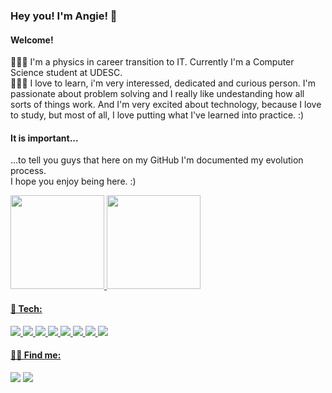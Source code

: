 ### Hey you! I'm Angie! 👋
#### Welcome!

👩🏻‍💻 I'm a physics in career transition to IT. Currently I'm a Computer Science student at UDESC. <br>
👩🏻‍🚀 I love to learn, i'm very interessed, dedicated and curious person. I'm passionate about problem solving and I really like undestanding how all sorts of things work. And I'm very excited about technology, because I love to study, but most of all, I love putting what I've learned into practice. :)

#### It is important...
...to tell you guys that here on my GitHub I'm documented my evolution process. <br>
I hope you enjoy being here. :)

<div>
  <a href="https://github.com/aggsdp">
  <img height="150em" src="https://github-readme-stats.vercel.app/api/top-langs/?username=aggsdp&layout=compact&langs_count=7&theme=dracula"/>
  <img height="150em" src="https://github-readme-stats.vercel.app/api?username=aggsdp&show_icons=true&theme=dracula&include_all_commits=true&count_private=true"/>
</div>
  
  #### &#128295; Tech:
  <img src="https://img.shields.io/badge/HTML5-E34F26?style=for-the-badge&logo=html5&logoColor=white"/> <img src="https://img.shields.io/badge/CSS3-1572B6?style=for-the-badge&logo=css3&logoColor=white"/> <img src="https://img.shields.io/badge/Java-ED8B00?style=for-the-badge&logo=java&logoColor=white"/> <img src="https://img.shields.io/badge/JavaScript-F7DF1E?style=for-the-badge&logo=javascript&logoColor=black"/> <img src="https://img.shields.io/badge/Python-14354C?style=for-the-badge&logo=python&logoColor=white"/> <img src="https://img.shields.io/badge/GIT-E44C30?style=for-the-badge&logo=git&logoColor=white"/> <img src="https://img.shields.io/badge/IntelliJ_IDEA-000000.svg?style=for-the-badge&logo=intellij-idea&logoColor=white"/> <img src="https://img.shields.io/badge/Visual_Studio_Code-0078D4?style=for-the-badge&logo=visual%20studio%20code&logoColor=white"/>
  

  #### ✍🏻 Find me:
  
  <div>

<a href="https://instagram.com/aggsdp" target="_blank"><img src="https://img.shields.io/badge/-Instagram-%23E4405F?style=for-the-badge&logo=instagram&logoColor=white" target="_blank"></a>
<a href="https://www.linkedin.com/in/aggsdp" target="_blank"><img src="https://img.shields.io/badge/-LinkedIn-%230077B5?style=for-the-badge&logo=linkedin&logoColor=white" target="_blank"></a> 


